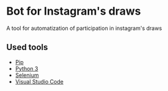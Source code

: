 # Bot for Instagram's draws
A tool for automatization of participation in instagram's draws

## Used tools
* [Pip](https://pypi.org/project/pip/)
* [Python 3](https://www.python.org/)
* [Selenium](https://selenium.dev/)
* [Visual Studio Code](https://code.visualstudio.com/)
